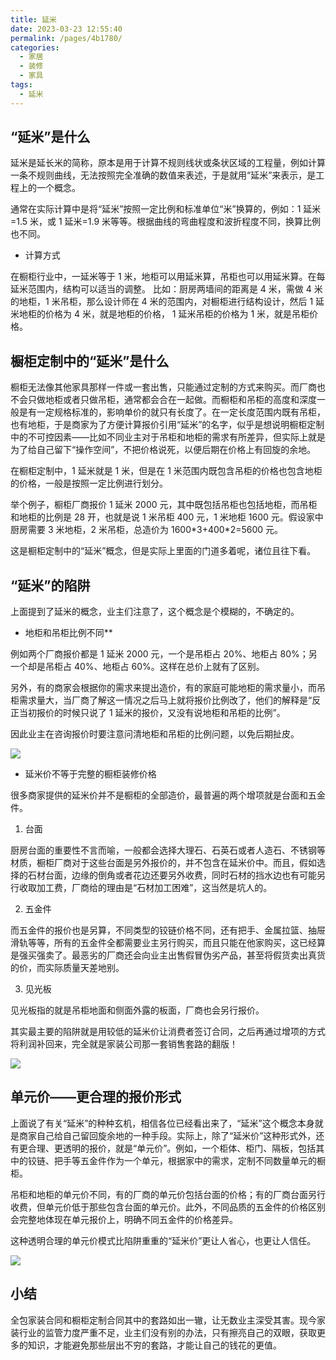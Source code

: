 ```yaml
---
title: 延米
date: 2023-03-23 12:55:40
permalink: /pages/4b1780/
categories:
  - 家居
  - 装修
  - 家具
tags:
  - 延米
---
```


## “延米”是什么

延米是延长米的简称，原本是用于计算不规则线状或条状区域的工程量，例如计算一条不规则曲线，无法按照完全准确的数值来表述，于是就用“延米”来表示，是工程上的一个概念。

通常在实际计算中是将“延米”按照一定比例和标准单位“米”换算的，例如：1 延米=1.5 米，或 1 延米=1.9 米等等。根据曲线的弯曲程度和波折程度不同，换算比例也不同。

- 计算方式

在橱柜行业中，一延米等于 1 米，地柜可以用延米算，吊柜也可以用延米算。在每延米范围内，结构可以适当的调整。 比如：厨房两墙间的距离是 4 米，需做 4 米的地柜，1 米吊柜，那么设计师在 4 米的范围内，对橱柜进行结构设计，然后 1 延米地柜的价格为 4 米，就是地柜的价格， 1 延米吊柜的价格为 1 米，就是吊柜价格。

## 橱柜定制中的“延米”是什么


橱柜无法像其他家具那样一件或一套出售，只能通过定制的方式来购买。而厂商也不会只做地柜或者只做吊柜，通常都会合在一起做。而橱柜和吊柜的高度和深度一般是有一定规格标准的，影响单价的就只有长度了。在一定长度范围内既有吊柜，也有地柜，于是商家为了方便计算报价引用“延米”的名字，似乎是想说明橱柜定制中的不可控因素——比如不同业主对于吊柜和地柜的需求有所差异，但实际上就是为了给自己留下“操作空间”，不把价格说死，以便后期在价格上有回旋的余地。

在橱柜定制中，1 延米就是 1 米，但是在 1 米范围内既包含吊柜的价格也包含地柜的价格，一般是按照一定比例进行划分。

举个例子，橱柜厂商报价 1 延米 2000 元，其中既包括吊柜也包括地柜，而吊柜和地柜的比例是 28 开，也就是说 1 米吊柜 400 元，1 米地柜 1600 元。假设家中厨房需要 3 米地柜，2 米吊柜，总造价为 1600\*3+400\*2=5600 元。

这是橱柜定制中的“延米”概念，但是实际上里面的门道多着呢，诸位且往下看。

## “延米”的陷阱


上面提到了延米的概念，业主们注意了，这个概念是个模糊的，不确定的。

- 地柜和吊柜比例不同**

例如两个厂商报价都是 1 延米 2000 元，一个是吊柜占 20%、地柜占 80%；另一个却是吊柜占 40%、地柜占 60%。这样在总价上就有了区别。

另外，有的商家会根据你的需求来提出造价，有的家庭可能地柜的需求量小，而吊柜需求量大，当厂商了解这一情况之后马上就将报价比例改了，他们的解释是“反正当初报价的时候只说了 1 延米的报价，又没有说地柜和吊柜的比例”。

因此业主在咨询报价时要注意问清地柜和吊柜的比例问题，以免后期扯皮。

![](https://pic3.zhimg.com/v2-6a1f349a0d29fe2fb2616e056fbd4f26_r.jpg)

- 延米价不等于完整的橱柜装修价格

很多商家提供的延米价并不是橱柜的全部造价，最普遍的两个增项就是台面和五金件。

1. 台面

厨房台面的重要性不言而喻，一般都会选择大理石、石英石或者人造石、不锈钢等材质，橱柜厂商对于这些台面是另外报价的，并不包含在延米价中。而且，假如选择的石材台面，边缘的倒角或者花边还要另外收费，同时石材的挡水边也有可能另行收取加工费，厂商给的理由是“石材加工困难”，这当然是坑人的。

2. 五金件

而五金件的报价也是另算，不同类型的铰链价格不同，还有把手、金属拉篮、抽屉滑轨等等，所有的五金件全都需要业主另行购买，而且只能在他家购买，这已经算是强买强卖了。最恶劣的厂商还会向业主出售假冒伪劣产品，甚至将假货卖出真货的价，而实际质量天差地别。

3. 见光板

见光板指的就是吊柜地面和侧面外露的板面，厂商也会另行报价。

其实最主要的陷阱就是用较低的延米价让消费者签订合同，之后再通过增项的方式将利润补回来，完全就是家装公司那一套销售套路的翻版！

![](https://pic4.zhimg.com/v2-2809369ddef910acc7ad75955f30e6a7_r.jpg)

## 单元价——更合理的报价形式

上面说了有关“延米”的种种玄机，相信各位已经看出来了，“延米”这个概念本身就是商家自己给自己留回旋余地的一种手段。实际上，除了“延米价”这种形式外，还有更合理、更透明的报价，就是“单元价”。例如，一个柜体、柜门、隔板，包括其中的铰链、把手等五金件作为一个单元，根据家中的需求，定制不同数量单元的橱柜。

吊柜和地柜的单元价不同，有的厂商的单元价包括台面的价格；有的厂商台面另行收费，但单元价低于那些包含台面的单元价。此外，不同品质的五金件的价格区别会完整地体现在单元报价上，明确不同五金件的价格差异。

这种透明合理的单元价模式比陷阱重重的“延米价”更让人省心，也更让人信任。

![](https://pic3.zhimg.com/v2-2d7c1f1a803738dba2bcabb7316d38ba_r.jpg)

## 小结

全包家装合同和橱柜定制合同其中的套路如出一辙，让无数业主深受其害。现今家装行业的监管力度严重不足，业主们没有别的办法，只有擦亮自己的双眼，获取更多的知识，才能避免那些层出不穷的套路，才能让自己的钱花的更值。

